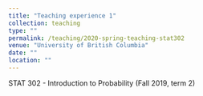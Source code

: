 ```yaml
---
title: "Teaching experience 1"
collection: teaching
type: ""
permalink: /teaching/2020-spring-teaching-stat302
venue: "University of British Columbia"
date: ""
location: ""
---
```


STAT 302 - Introduction to Probability (Fall 2019, term 2)

